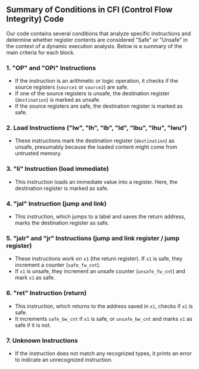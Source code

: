 ## Summary of Conditions in CFI (Control Flow Integrity) Code

Our code contains several conditions that analyze specific instructions and determine whether register contents are considered "Safe" or "Unsafe" in the context of a dynamic execution analysis. Below is a summary of the main criteria for each block.

### 1. **"OP" and "OPi" Instructions**
   - If the instruction is an arithmetic or logic operation, it checks if the source registers (`source1` or `source2`) are safe.
   - If one of the source registers is unsafe, the destination register (`destination`) is marked as unsafe.
   - If the source registers are safe, the destination register is marked as safe.

### 2. **Load Instructions ("lw", "lh", "lb", "ld", "lbu", "lhu", "lwu")**
   - These instructions mark the destination register (`destination`) as unsafe, presumably because the loaded content might come from untrusted memory.

### 3. **"li" Instruction** (load immediate)
   - This instruction loads an immediate value into a register. Here, the destination register is marked as safe.

### 4. **"jal" Instruction** (jump and link)
   - This instruction, which jumps to a label and saves the return address, marks the destination register as safe.

### 5. **"jalr" and "jr" Instructions** (jump and link register / jump register)
   - These instructions work on `x1` (the return register). If `x1` is safe, they increment a counter (`safe_fw_cnt`).
   - If `x1` is unsafe, they increment an unsafe counter (`unsafe_fw_cnt`) and mark `x1` as safe.

### 6. **"ret" Instruction** (return)
   - This instruction, which returns to the address saved in `x1`, checks if `x1` is safe.
   - It increments `safe_bw_cnt` if `x1` is safe, or `unsafe_bw_cnt` and marks `x1` as safe if it is not.

### 7. **Unknown Instructions**
   - If the instruction does not match any recognized types, it prints an error to indicate an unrecognized instruction.
